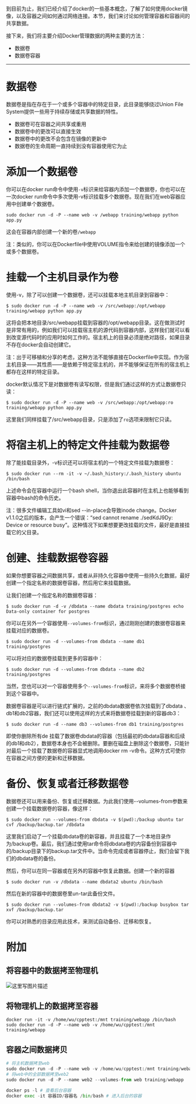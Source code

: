 到目前为止，我们已经介绍了docker的一些基本概念，了解了如何使用docker镜像，以及容器之间如何通过网络连接。本节，我们来讨论如何管理容器和容器间的共享数据。

接下来，我们将主要介绍Docker管理数据的两种主要的方法：

 - 数据卷
 - 数据卷容器


----------


# 数据卷
数据卷是指在存在于一个或多个容器中的特定目录，此目录能够绕过Union File System提供一些用于持续存储或共享数据的特性。

 - 数据卷可在容器之间共享或重用
 - 数据卷中的更改可以直接生效
 - 数据卷中的更改不会包含在镜像的更新中
 - 数据卷的生命周期一直持续到没有容器使用它为止

# 添加一个数据卷
你可以在docker run命令中使用`-v`标识来给容器内添加一个数据卷，你也可以在一次docker run命令中多次使用-v标识挂载多个数据卷。现在我们在web容器应用中创建单个数据卷。

```
sudo docker run -d -P --name web -v /webapp training/webapp python app.py
```
这会在容器内部创建一个新的卷`/webapp`

注：类似的，你可以在Dockerfile中使用VOLUME指令来给创建的镜像添加一个或多个数据卷。

# 挂载一个主机目录作为卷
使用-v，除了可以创建一个数据卷，还可以挂载本地主机目录到容器中：

```
$ sudo docker run -d -P --name web -v /src/webapp:/opt/webapp training/webapp python app.py
```

这将会把本地目录/src/webapp挂载到容器的/opt/webapp目录。这在做测试时是非常有用的，例如我们可以挂载宿主机的源代码到容器内部，这样我们就可以看到改变源代码时的应用时如何工作的。宿主机上的目录必须是绝对路径，如果目录不存在docker会自动创建它。

注：出于可移植和分享的考虑，这种方法不能够直接在Dockerfile中实现。作为宿主机目录——其性质——是依赖于特定宿主机的，并不能够保证在所有的宿主机上都存在这样的特定目录。

docker默认情况下是对数据卷有读写权限，但是我们通过这样的方式让数据卷只读：

```
$ sudo docker run -d -P --name web -v /src/webapp:/opt/webapp:ro training/webapp python app.py
```
这里我们同样挂载了/src/webapp目录，只是添加了`ro`选项来限制它只读。

# 将宿主机上的特定文件挂载为数据卷
除了能挂载目录外，-v标识还可以将宿主机的一个特定文件挂载为数据卷：

```
$ sudo docker run --rm -it -v ~/.bash_history:/.bash_history ubuntu /bin/bash
```
上述命令会在容器中运行一个bash shell，当你退出此容器时在主机上也能够看到容器中bash的命令历史。

注：很多文件编辑工具如vi和sed --in-place会导致inode change。Docker v1.1.0之后的版本，会产生一个错误：“sed cannot rename ./sedKdJ9Dy: Device or resource busy”。这种情况下如果想要更改挂载的文件，最好是直接挂载它的父目录。

# 创建、挂载数据卷容器
如果你想要容器之间数据共享，或者从非持久化容器中使用一些持久化数据，最好创建一个指定名称的数据卷容器，然后用它来挂载数据。

让我们创建一个指定名称的数据卷容器：

```
$ sudo docker run -d -v /dbdata --name dbdata training/postgres echo Data-only container for postgres
```
你可以在另外一个容器使用`--volumes-from`标识，通过刚刚创建的数据卷容器来挂载对应的数据卷。

```
$ sudo docker run -d --volumes-from dbdata --name db1 training/postgres
```

可以将对应的数据卷挂载到更多的容器中：

```
$ sudo docker run -d --volumes-from dbdata --name db2 training/postgres
```

当然，您也可以对一个容器使用多个`--volumes-from`标识，来将多个数据卷桥接到这个容器中。

数据卷容器是可以进行链式扩展的，之前的dbdata数据卷依次挂载到了dbdata 、db1和db2容器，我们还可以使用这样的方式来将数据卷挂载到新的容器db3：

```
$ sudo docker run -d --name db3 --volumes-from db1 training/postgres
```

即使你删除所有de 挂载了数据卷dbdata的容器（包括最初的dbdata容器和后续的db1和db2），数据卷本身也不会被删除。要删在磁盘上删除这个数据卷，只能针对最后一个挂载了数据卷的容器显式地调用docker rm -v命令。这种方式可使你在容器之间方便的更新和迁移数据。


# 备份、恢复或者迁移数据卷

数据卷还可以用来备份、恢复或迁移数据。为此我们使用--volumes-from参数来创建一个挂载数据卷的容器，像这样：

```
$ sudo docker run --volumes-from dbdata -v $(pwd):/backup ubuntu tar cvf /backup/backup.tar /dbdata
```
这里我们启动了一个挂载dbdata卷的新容器，并且挂载了一个本地目录作为/backup卷。最后，我们通过使用tar命令将dbdata卷的内容备份到容器中的/backup目录下的backup.tar文件中。当命令完成或者容器停止，我们会留下我们的dbdata卷的备份。

然后，你可以在同一容器或在另外的容器中恢复此数据。创建一个新的容器

```
$ sudo docker run -v /dbdata --name dbdata2 ubuntu /bin/bash
```
然后在新的容器中的数据卷里un-tar此备份文件。

```
$ sudo docker run --volumes-from dbdata2 -v $(pwd):/backup busybox tar xvf /backup/backup.tar
```

你可以对熟悉的目录应用此技术，来测试自动备份、迁移和恢复。


# 附加
## 将容器中的数据拷至物理机

![这里写图片描述](http://img.blog.csdn.net/20171205111328061?watermark/2/text/aHR0cDovL2Jsb2cuY3Nkbi5uZXQvd2M3ODE3MDgyNDk=/font/5a6L5L2T/fontsize/400/fill/I0JBQkFCMA==/dissolve/70/gravity/SouthEast)

## 将物理机上的数据拷至容器

```
docker run -it -v /home/wu/cpptest:/mnt training/webapp /bin/bash
sudo docker run -d -P --name web -v /home/wu/cpptest:/mnt training/webapp
```
## 容器之间数据拷贝

```python
# 将主机数据拷至web
sudo docker run -d -P --name web -v /home/wu/cpptest:/mnt training/webapp  
# 将web中的全部数据拷至web2
sudo docker run -d -P --name web2 --volumes-from web training/webapp

docker ps -l # 查看后台容器
docker exec -it 容器ID/容器名 /bin/bash # 进入后台的容器
```
